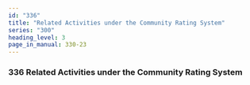 ```yaml
---
id: "336"
title: "Related Activities under the Community Rating System"
series: "300"
heading_level: 3
page_in_manual: 330-23
---
```


### 336 Related Activities under the Community Rating System
